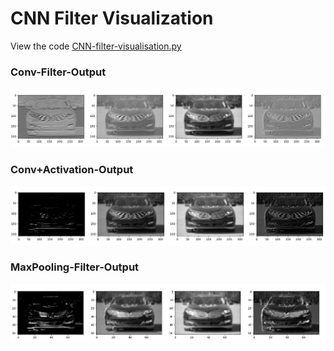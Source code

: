 # CNN Filter Visualization

View the code [CNN-filter-visualisation.py](CNN-filter-visualisation.py)

### Conv-Filter-Output
![alt text](https://github.com/kevin3010/computer-vision/blob/master/CNN-pytorch/output-images/conv-output.png?raw=true)

### Conv+Activation-Output
![alt text](https://github.com/kevin3010/computer-vision/blob/master/CNN-pytorch/output-images/conv+activation-output.png?raw=true)

### MaxPooling-Filter-Output
![alt text](https://github.com/kevin3010/computer-vision/blob/master/CNN-pytorch/output-images/pooled-output.png?raw=true)

